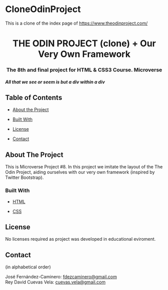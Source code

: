 # CloneOdinProject
This is a clone of the index page of https://www.theodinproject.com/

<h1 align="center">THE ODIN PROJECT (clone) + Our Very Own Framework</h1>

<h3 align="center">The 8th and final project for HTML & CSS3 Course. Microverse</h3>

<h5>All that we see or seem is but a div within a div</h5>


## Table of Contents

* [About the Project](#about-the-project)

* [Built With](#built-with)

* [License](#license)

* [Contact](#contact)

## About The Project

This is Microverse Project #8. In this project we imitate the layout of the The Odin Project, aiding ourselves with our very own framework (inspired by Twitter Bootstrap).


### Built With

* [HTML](https://developer.mozilla.org/en-US/docs/Web/HTML)

* [CSS](https://developer.mozilla.org/en-US/docs/Web/CSS)


## License

No licenses required as project was developed in educational eviroment.

## Contact

(in alphabetical order)

José Fernández-Caminero: fdezcaminero@gmail.com <br>
Rey David Cuevas Vela: cuevas.vela@gmail.com
